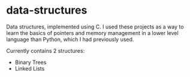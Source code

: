 # data-structures

Data structures, implemented using C.
I used these projects as a way to learn the basics of pointers and memory management in a lower level language than Python, which I had previously used.

Currently contains 2 structures:
* Binary Trees
* Linked Lists
